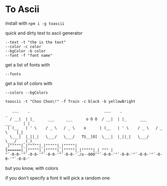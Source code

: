 # To Ascii

install with `npm i -g toascii`

quick and dirty text to ascii generator

```
--text -t "the is the text"
--color -c color
--bgColor -b color
--font -f "font name"
```

get a list of fonts with

```
--fonts
```

get a list of colors with

```
--colors --bgColors
```

```
toascii -t "Choo Choo\!" -f Train -c black -b yellowBright

   ___    _                                 ___    _                         _    
  / __|  | |_      ___     ___      o O O  / __|  | |_      ___     ___     | |   
 | (__   | ' \    / _ \   / _ \    o      | (__   | ' \    / _ \   / _ \    |_|   
  \___|  |_||_|   \___/   \___/   TS__[O]  \___|  |_||_|   \___/   \___/   _(_)_  
_|"""""|_|"""""|_|"""""|_|"""""| {======|_|"""""|_|"""""|_|"""""|_|"""""|_| """ | 
"`-0-0-'"`-0-0-'"`-0-0-'"`-0-0-'./o--000'"`-0-0-'"`-0-0-'"`-0-0-'"`-0-0-'"`-0-0-' 
```

but you know, with colors

if you don't specify a font it will pick a random one